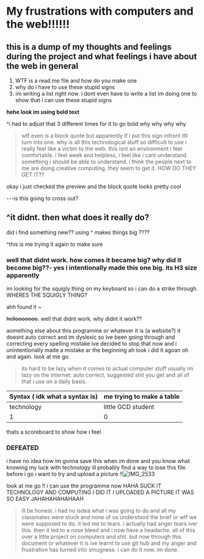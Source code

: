 # My frustrations with computers and the web!!!!!!
## this is a dump of my thoughts and feelings during the project and what feelings i have about the web in general

1. WTF is a read me file and how do you make one 
2. why do i have to use these stupid signs 
3. im writing a list right now. i dont even have to write a list im doing one to show that i can use these stupid signs

**hehe look im using bold text**

^i had to adjust that 3 different times for it to go bold why why why why

> wtf even is a block quote but apparently if i put this sign infront itll turn into one. why is all this technological stuff so difficult to use i really feel like a victim to the web. this isnt an environment i feel comfortable. i feel week and helpless, i feel like i cant understand something i should be able to understand. i think the people next to me are doing creative computing, they seem to get it. HOW DO THEY GET IT??

okay i just checked the preview and the block quote looks pretty cool

---is this going to cross out?

^it didnt. then what does it really do?
---

did i find something new?? using ^ makes things big ????

^this is me trying it again to make sure
### well that didnt work. how comes it became big? why did it become big??- yes i intentionally made this one big. its H3 size apparently

im looking for the squigly thing on my keyboard so i can do a strike through. WHERES THE SQUIGLY THING?

ahh found it ~

~~hellooooooo~~.  well that didnt work. why didnt it work??

aomething else about this programme or whatever it is (a website?) it doesnt auto correct and im dyslexic so ive been going through and correcting every spelling mistake ive decided to stop that now and i unintentionally made a mistake ar the beginning ah look i did it agoan oh and again. look at me go. 
> its hard to be lazy when it comes to actual computer stuff usually im lazy on the internet: auto correct, suggested shit you get and all of that i use on a daily basis.

| Syntax ( idk what a syntax is) | me trying to make a table |
| ----------- | ----------- |
| technology | little GCD student |
| 1 | 0 | 

thats a scoreboard to show how i feel 
### DEFEATED
i have no idea how im gonna save this when im done and you know what knowing my luck with technology ill probably find a way to lose this file. before i go i want to try and upload a picture 
!!![IMG_2533](https://user-images.githubusercontent.com/93921750/141480114-fbdcc0ff-3516-4113-8496-e6d959349d69.jpg)


look at me go !! i can use the programme now HAHA SUCK IT TECHNOLOGY AND COMPUTING I DID IT I UPLOADED A PICTURE IT WAS SO EASY JAHAHAHAHAHAAH

>ill be honest. i had no isdea what i was going to do and all my classmates were stuck and none of us understood the brief or wtf we were supposed to do. it led me to tears. i actually had anger tears iver this. then it led to a nose bleed and i now have a headache. all of this over a little project on computers and shit. but now through this document or whatever it is ive learnt to use git hub and my anger and frustration has turned into smugness. i can do it now. im done.
